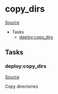 <!-- DO NOT EDIT THIS FILE! -->
<!-- Instead edit recipe/deploy/copy_dirs.php -->
<!-- Then run bin/docgen -->

# copy_dirs

[Source](/recipe/deploy/copy_dirs.php)



* Tasks
  * [deploy:copy_dirs](#deploycopy_dirs)


## Tasks

### deploy:copy_dirs
[Source](https://github.com/deployphp/deployer/blob/master/recipe/deploy/copy_dirs.php#L5)

Copy directories


